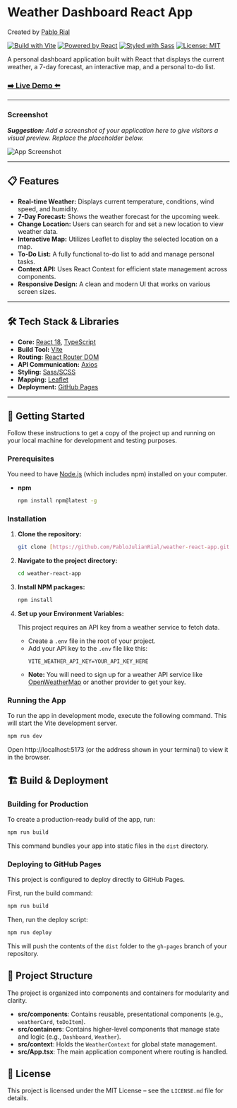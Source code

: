 # Weather Dashboard React App

Created by [Pablo Rial](https://github.com/PabloJulianRial)

[![Build with Vite](https://img.shields.io/badge/Build%20with-Vite-blueviolet)](https://vitejs.dev/)
[![Powered by React](https://img.shields.io/badge/Powered%20by-React-61DAFB)](https://reactjs.org/)
[![Styled with Sass](https://img.shields.io/badge/Styled%20with-Sass-cc6699)](https://sass-lang.com/)
[![License: MIT](https://img.shields.io/badge/License-MIT-yellow.svg)](https://opensource.org/licenses/MIT)

A personal dashboard application built with React that displays the current weather, a 7-day forecast, an interactive map, and a personal to-do list.

### [➡️ Live Demo ⬅️](https://pablojulianrial.github.io/weather-react-app/)

---

### Screenshot

_**Suggestion:** Add a screenshot of your application here to give visitors a visual preview. Replace the placeholder below._

![App Screenshot](./src/assets/screenshot.png)

---

## 📋 Features

- **Real-time Weather:** Displays current temperature, conditions, wind speed, and humidity.
- **7-Day Forecast:** Shows the weather forecast for the upcoming week.
- **Change Location:** Users can search for and set a new location to view weather data.
- **Interactive Map:** Utilizes Leaflet to display the selected location on a map.
- **To-Do List:** A fully functional to-do list to add and manage personal tasks.
- **Context API:** Uses React Context for efficient state management across components.
- **Responsive Design:** A clean and modern UI that works on various screen sizes.

---

## 🛠️ Tech Stack & Libraries

- **Core:** [React 18](https://reactjs.org/), [TypeScript](https://www.typescriptlang.org/)
- **Build Tool:** [Vite](https://vitejs.dev/)
- **Routing:** [React Router DOM](https://reactrouter.com/)
- **API Communication:** [Axios](https://axios-http.com/)
- **Styling:** [Sass/SCSS](https://sass-lang.com/)
- **Mapping:** [Leaflet](https://leafletjs.com/)
- **Deployment:** [GitHub Pages](https://pages.github.com/)

---

## 🚀 Getting Started

Follow these instructions to get a copy of the project up and running on your local machine for development and testing purposes.

### Prerequisites

You need to have [Node.js](https://nodejs.org/) (which includes npm) installed on your computer.

- **npm**
  ```sh
  npm install npm@latest -g
  ```

### Installation

1.  **Clone the repository:**

    ```sh
    git clone [https://github.com/PabloJulianRial/weather-react-app.git](https://github.com/PabloJulianRial/weather-react-app.git)
    ```

2.  **Navigate to the project directory:**

    ```sh
    cd weather-react-app
    ```

3.  **Install NPM packages:**

    ```sh
    npm install
    ```

4.  **Set up your Environment Variables:**

    This project requires an API key from a weather service to fetch data.

    - Create a `.env` file in the root of your project.
    - Add your API key to the `.env` file like this:
      ```
      VITE_WEATHER_API_KEY=YOUR_API_KEY_HERE
      ```
    - **Note:** You will need to sign up for a weather API service like [OpenWeatherMap](https://openweathermap.org/api) or another provider to get your key.

### Running the App

To run the app in development mode, execute the following command. This will start the Vite development server.

```sh
npm run dev
```

Open http://localhost:5173 (or the address shown in your terminal) to view it in the browser.

## 🏗️ Build & Deployment

### Building for Production

To create a production-ready build of the app, run:

```bash
npm run build
```

This command bundles your app into static files in the `dist` directory.

### Deploying to GitHub Pages

This project is configured to deploy directly to GitHub Pages.

First, run the build command:

```bash
npm run build
```

Then, run the deploy script:

```bash
npm run deploy
```

This will push the contents of the `dist` folder to the `gh-pages` branch of your repository.

## 📂 Project Structure

The project is organized into components and containers for modularity and clarity.

- **src/components**: Contains reusable, presentational components (e.g., `weatherCard`, `toDoItem`).
- **src/containers**: Contains higher-level components that manage state and logic (e.g., `Dashboard`, `Weather`).
- **src/context**: Holds the `WeatherContext` for global state management.
- **src/App.tsx**: The main application component where routing is handled.

## 📜 License

This project is licensed under the MIT License – see the `LICENSE.md` file for details.
